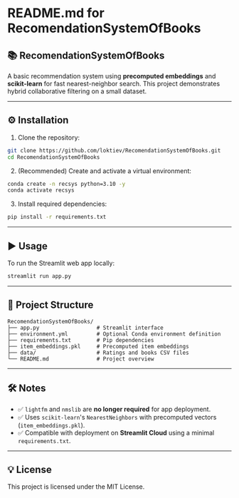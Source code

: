 # README.md for RecomendationSystemOfBooks

## 📚 RecomendationSystemOfBooks
A basic recommendation system using **precomputed embeddings** and **scikit-learn** for fast nearest-neighbor search. This project demonstrates hybrid collaborative filtering on a small dataset.

---

## ⚙️ Installation

1. Clone the repository:
```bash
git clone https://github.com/loktiev/RecomendationSystemOfBooks.git
cd RecomendationSystemOfBooks
```

2. (Recommended) Create and activate a virtual environment:
```bash
conda create -n recsys python=3.10 -y
conda activate recsys
```

3. Install required dependencies:
```bash
pip install -r requirements.txt
```

---

## ▶️ Usage

To run the Streamlit web app locally:
```bash
streamlit run app.py
```

---

## 📁 Project Structure
```
RecomendationSystemOfBooks/
├── app.py                  # Streamlit interface
├── environment.yml         # Optional Conda environment definition
├── requirements.txt        # Pip dependencies
├── item_embeddings.pkl     # Precomputed item embeddings
├── data/                   # Ratings and books CSV files
└── README.md               # Project overview
```

---

## 🛠 Notes
- ✅ `lightfm` and `nmslib` are **no longer required** for app deployment.
- ✅ Uses `scikit-learn`'s `NearestNeighbors` with precomputed vectors (`item_embeddings.pkl`).
- ✅ Compatible with deployment on **Streamlit Cloud** using a minimal `requirements.txt`.

---

## 💡 License
This project is licensed under the MIT License.
